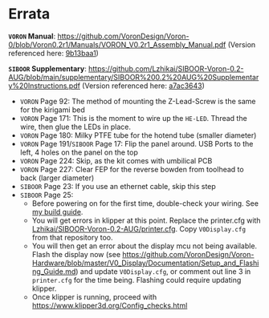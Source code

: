 # Errata

**`VORON` Manual**: <https://github.com/VoronDesign/Voron-0/blob/Voron0.2r1/Manuals/VORON_V0.2r1_Assembly_Manual.pdf> (Version referenced here: [9b13baa1](https://github.com/VoronDesign/Voron-0/blob/9b13baa1806497ae7a028f273a8d9d4273fbc3ef/Manuals/VORON_V0.2r1_Assembly_Manual.pdf))

**`SIBOOR` Supplementary**: <https://github.com/Lzhikai/SIBOOR-Voron-0.2-AUG/blob/main/supplementary/SIBOOR%200.2%20AUG%20Supplementary%20Instructions.pdf> (Version referenced here: [a7ac3643](https://github.com/Lzhikai/SIBOOR-Voron-0.2-AUG/blob/a7ac3643d21dcb62dc93d0c126f8b84060b94258/supplementary/SIBOOR%200.2%20AUG%20Supplementary%20Instructions.pdf))

- `VORON` Page 92: The method of mounting the Z-Lead-Screw is the same for the kirigami bed
- `VORON` Page 171: This is the moment to wire up the `HE-LED`. Thread the wire, then glue the LEDs in place.
- `VORON` Page 180: Milky PTFE tube for the hotend tube (smaller diameter)
- `VORON` Page 191/`SIBOOR` Page 17: Flip the panel around. USB Ports to the left, 4 holes on the panel on the top
- `VORON` Page 224: Skip, as the kit comes with umbilical PCB
- `VORON` Page 227: Clear FEP for the reverse bowden from toolhead to back (larger diameter)
- `SIBOOR` Page 23: If you use an ethernet cable, skip this step
- `SIBOOR` Page 25:
    - Before powering on for the first time, double-check your wiring. See [my build guide](../../guides/build_guide.md).
    - You will get errors in klipper at this point. Replace the printer.cfg with [Lzhikai/SIBOOR-Voron-0.2-AUG/printer.cfg](https://github.com/Lzhikai/SIBOOR-Voron-0.2-AUG/blob/main/printer.cfg). Copy `V0Display.cfg` from that repository too.
    - You will then get an error about the display mcu not being available. Flash the display now (see <https://github.com/VoronDesign/Voron-Hardware/blob/master/V0_Display/Documentation/Setup_and_Flashing_Guide.md>) and update `V0Display.cfg`, or comment out line 3 in `printer.cfg` for the time being. Flashing could require updating klipper.
    - Once klipper is running, proceed with <https://www.klipper3d.org/Config_checks.html>
